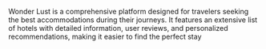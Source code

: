 Wonder Lust is a comprehensive platform designed for travelers seeking the best accommodations during their journeys. It features an extensive list of hotels with detailed information, user reviews, and personalized recommendations, making it easier to find the perfect stay
